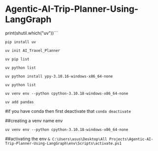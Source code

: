# Agentic-AI-Trip-Planner-Using-LangGraph

print(shutil.which("uv"))```

```pip install uv```

```uv init AI_Travel_Planner```

```uv pip list```

```uv python list```

```uv python install ypy-3.10.16-windows-x86_64-none```

```uv python list```

```uv venv env --python cpython-3.10.18-windows-x86_64-none```

```uv add pandas```

#if you have conda then first deactivate that
```conda deactivate```

##creating a venv name env

```uv venv env --python cpython-3.10.18-windows-x86_64-none```


##activating the env
```& C:\Users\asus\Desktop\All Projects\Agentic-AI-Trip-Planner-Using-LangGraph\env\Scripts\activate.ps1```

